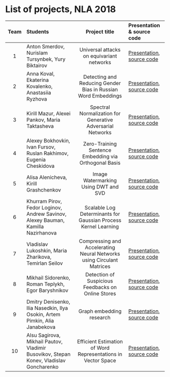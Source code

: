 # List of projects, NLA 2018 

| Team | Students | Project title | Presentation & source code |
|:------:|:----------|:----------:|:----------|
| 1 | Anton Smerdov, Nurislam Tursynbek, Yury Biktairov | Universal attacks on equivariant networks | [Presentation](./presentations/team_1.pdf), [source code](https://github.com/Ciroel/Universal-attacks-on-equivariant-networks) |
| 2 | Anna Koval, Ekaterina Kovalenko, Anastasiia Ryzhova | Detecting and Reducing Gender Bias in Russian Word Embeddings | [Presentation](./presentations/team_2.pdf), [source code](https://github.com/NLA2018-Team2/project) |
| 3 | Kirill Mazur, Alexei Pankov, Maria Taktasheva | Spectral Normalization for Generative Adversarial Networks | [Presentation](./presentations/team_3.pdf), [source code](https://github.com/apnkv/nla_spectral_norm) |
| 4 | Alexey Bokhovkin, Ivan Fursov, Ruslan Rakhimov, Eugenia Cheskidova | Zero-Training Sentence Embedding via Orthogonal Basis | [Presentation](./presentations/team_4.pdf), [source code](https://github.com/fursovia/geometric_embedding) |
| 5 | Alisa Alenicheva, Kirill Grashchenkov | Image Watermarking Using DWT and SVD | [Presentation](./presentations/team_5.pdf), [source code](https://github.com/korney3/NLA-project) | 
| 6 | Khurram Pirov, Fedor Loginov, Andrew Savinov, Alexey Bauman, Kamilla Nazirhanova | Scalable Log Determinants for Gaussian Process Kernel Learning | [Presentation](./presentations/team_6.pdf), [source code](https://github.com/KhurramPirov/Log-Determinants-Estimator) | 
| 7 | Vladislav Lukoshkin, Maria Zharikova, Temirlan Seilov | Compressing and Accelerating Neural Networks using Circulant Matrices | [Presentation](./presentations/team_7.pdf), [source code](https://github.com/lukoshkin/nla_project2018) |
| 8 | Mikhail Sidorenko, Roman Teplykh, Egor Baryshnikov | Detection of Suspicious Feedbacks on Online Stores  | [Presentation](./presentations/team_8.pdf), [source code](https://github.com/Bullldoger/NLA-Project) |
| 9 | Dmitry Denisenko, Ilia Nasedkin, Ilya Osokin, Artem Pimkin, Alia Janabekova | Graph embedding research | [Presentation](./presentations/team_9.pdf), [source code](https://github.com/zzzzzzzzzzzzz/nla-project) |
| 10 | Alsu Sagirova, Mikhail Pautov, Vladimir Busovikov, Stepan Konev, Vladislav Goncharenko | Efficient Estimation of Word Representations in Vector Space | [Presentation](./presentations/team_10.pdf), [source code](https://github.com/vladislav-goncharenko/word-embeddings-comparison) |
